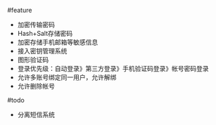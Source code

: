 #feature
 - 加密传输密码
 - Hash+Salt存储密码
 - 加密存储手机邮箱等敏感信息
 - 接入密钥管理系统
 - 图形验证码
 - 登录优先级：自动登录》第三方登录》手机验证码登录》帐号密码登录
 - 允许多账号绑定同一用户，允许解绑
 - 允许删除帐号
 
#todo
 - 分离短信系统